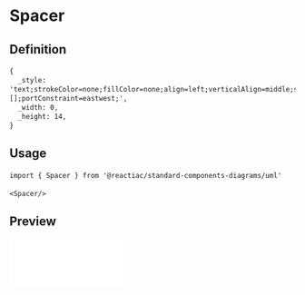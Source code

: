 # Spacer

## Definition

```
{
  _style: 'text;strokeColor=none;fillColor=none;align=left;verticalAlign=middle;spacingTop=-1;spacingLeft=4;spacingRight=4;rotatable=0;labelPosition=right;points=[];portConstraint=eastwest;',
  _width: 0,
  _height: 14,
}
```

## Usage

```
import { Spacer } from '@reactiac/standard-components-diagrams/uml'

<Spacer/>
```

## Preview

<img src="./spacer.png" width="200"/>
